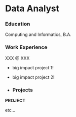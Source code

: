 # Data Analyst

### Education
Computing and Informatics, B.A.

### Work Experience
XXX @ XXX
- big impact project 1!
- big impact project 2!

- ### Projects
**PROJECT**

etc...

